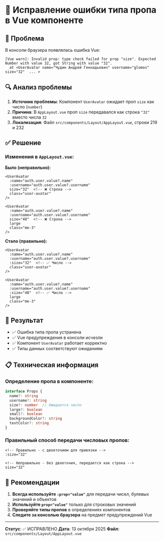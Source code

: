 # 🔧 Исправление ошибки типа пропа в Vue компоненте

## 🚨 Проблема

В консоли браузера появлялась ошибка Vue:
```
[Vue warn]: Invalid prop: type check failed for prop "size". Expected Number with value 32, got String with value "32".
  at <UserAvatar name="Чудин Андрей Геннадьевич" username="glomos" size="32"  ... >
```

## 🔍 Анализ проблемы

1. **Источник проблемы**: Компонент `UserAvatar` ожидает проп `size` как число (`number`)
2. **Причина**: В `AppLayout.vue` проп `size` передавался как строка `"32"` вместо числа `32`
3. **Локализация**: Файл `src/components/Layout/AppLayout.vue`, строки 219 и 232

## ✅ Решение

### Изменения в `AppLayout.vue`:

**Было (неправильно):**
```vue
<UserAvatar 
  :name="auth.user.value?.name" 
  :username="auth.user.value?.username"
  size="32"  <!-- ❌ Строка -->
  class="user-avatar"
/>

<UserAvatar 
  :name="auth.user.value?.name" 
  :username="auth.user.value?.username"
  size="48"  <!-- ❌ Строка -->
  large
  class="me-3"
/>
```

**Стало (правильно):**
```vue
<UserAvatar 
  :name="auth.user.value?.name" 
  :username="auth.user.value?.username"
  :size="32"  <!-- ✅ Число -->
  class="user-avatar"
/>

<UserAvatar 
  :name="auth.user.value?.name" 
  :username="auth.user.value?.username"
  :size="48"  <!-- ✅ Число -->
  large
  class="me-3"
/>
```

## 🎯 Результат

- ✅ Ошибка типа пропа устранена
- ✅ Vue предупреждения в консоли исчезли
- ✅ Компонент `UserAvatar` работает корректно
- ✅ Типы данных соответствуют ожиданиям

## 📋 Техническая информация

### Определение пропа в компоненте:
```typescript
interface Props {
  name?: string
  username?: string
  size?: number  // Ожидается число
  large?: boolean
  small?: boolean
  backgroundColor?: string
  textColor?: string
}
```

### Правильный способ передачи числовых пропов:
```vue
<!-- Правильно - с двоеточием для привязки -->
:size="32"

<!-- Неправильно - без двоеточия, передается как строка -->
size="32"
```

## 🔧 Рекомендации

1. **Всегда используйте `:prop="value"`** для передачи чисел, булевых значений и объектов
2. **Используйте `prop="value"`** только для строковых значений
3. **Проверяйте типы пропов** в определениях компонентов
4. **Следите за консолью браузера** на предмет предупреждений Vue

---
**Статус**: ✅ ИСПРАВЛЕНО
**Дата**: 13 октября 2025
**Файл**: `src/components/Layout/AppLayout.vue`
